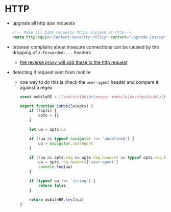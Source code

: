 # HTTP

- upgrade all http ajax requests
    ```html
    <!-- Make all AJAX requests https instead of http-->
    <meta http-equiv="Content-Security-Policy" content="upgrade-insecure-requests">
    ```

- browser complains about insecure connections can be caused by the dropping of `X-Forwarded-...` headers
    - [the reverse proxy will add these to the http request](https://developer.mozilla.org/en-US/docs/Web/HTTP/Headers/Forwarded)

- detecting if request sent from mobile
  - one way to do this is check the `user-agent` header and compare it against a regex
    ```ts
    const mobileRE = /(android|bb\d+|meego).+mobile|avantgo|bada\/|blackberry|blazer|compal|elaine|fennec|hiptop|iemobile|ip(hone|od)|iris|kindle|lge |maemo|midp|mmp|mobile.+firefox|netfront|opera m(ob|in)i|palm( os)?|phone|p(ixi|re)\/|plucker|pocket|psp|series(4|6)0|symbian|treo|up\.(browser|link)|vodafone|wap|windows (ce|phone)|xda|xiino/i

    export function isMobile(opts) {
        if (!opts) {
            opts = {}
        }

        let ua = opts.ua

        if (!ua && typeof navigator !== 'undefined') {
            ua = navigator.userAgent
        }

        if (!ua && opts.req && opts.req.headers && typeof opts.req.headers['user-agent'] === 'string') {
            ua = opts.req.headers['user-agent']
            console.log(ua)
        }

        if (typeof ua !== 'string') {
            return false
        }

        return mobileRE.test(ua)
    }
    ```

